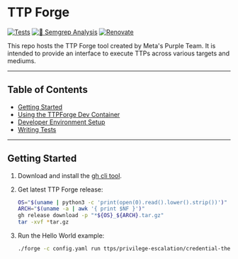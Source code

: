 # TTP Forge

[![Tests](https://github.com/facebookincubator/TTP-Runner/actions/workflows/tests.yaml/badge.svg)](https://github.com/facebookincubator/TTP-Runner/actions/workflows/tests.yaml)
[![🚨 Semgrep Analysis](https://github.com/facebookincubator/TTP-Runner/actions/workflows/semgrep.yaml/badge.svg)](https://github.com/facebookincubator/TTP-Runner/actions/workflows/semgrep.yaml)
[![Renovate](https://github.com/facebookincubator/TTP-Runner/actions/workflows/renovate.yaml/badge.svg)](https://github.com/facebookincubator/TTP-Runner/actions/workflows/renovate.yaml)

This repo hosts the TTP Forge tool created by Meta's Purple Team.
It is intended to provide an interface to execute TTPs across various
targets and mediums.

---

## Table of Contents

- [Getting Started](#getting-started)
- [Using the TTPForge Dev Container](docs/container.md)
- [Developer Environment Setup](docs/dev.md)
- [Writing Tests](docs/testing.md)

---

## Getting Started

1. Download and install the [gh cli tool](https://cli.github.com/).

1. Get latest TTP Forge release:

   ```bash
   OS="$(uname | python3 -c 'print(open(0).read().lower().strip())')"
   ARCH="$(uname -a | awk '{ print $NF }')"
   gh release download -p "*${OS}_${ARCH}.tar.gz"
   tar -xvf *tar.gz
   ```

1. Run the Hello World example:

   ```bash
   ./forge -c config.yaml run ttps/privilege-escalation/credential-theft/hello-world/ttp.yaml
   ```
